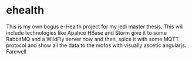 # ehealth
This is my own bogus e-Health project for my jedi master thesis.
This will include  technologies like
Apahce HBase and Storm give it to some RabbitMQ and a WildFly server now and then, spice it with some MQTT protocol
and show all the data to the mofos with visually ascetic angularjs.
Farewell
